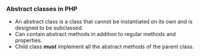 ### Abstract classes in PHP
- An abstract class is a class that cannot be instantiated on its own and is designed to be subclassed.
- Can contain abstract methods in addition to regular methods and properties.
- Child class **must** implement all the abstract methods of the parent class.